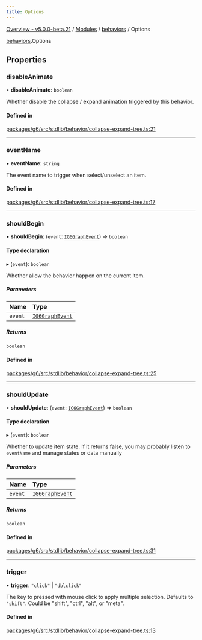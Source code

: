 ```yaml
---
title: Options
---
```


[Overview - v5.0.0-beta.21](../../README.en.md) / [Modules](../../modules.en.md) / [behaviors](../../modules/behaviors.en.md) / Options

[behaviors](../../modules/behaviors.en.md).Options

## Properties

### disableAnimate

• **disableAnimate**: `boolean`

Whether disable the collapse / expand animation triggered by this behavior.

#### Defined in

[packages/g6/src/stdlib/behavior/collapse-expand-tree.ts:21](https://github.com/antvis/G6/blob/61e525e59b/packages/g6/src/stdlib/behavior/collapse-expand-tree.ts#L21)

---

### eventName

• **eventName**: `string`

The event name to trigger when select/unselect an item.

#### Defined in

[packages/g6/src/stdlib/behavior/collapse-expand-tree.ts:17](https://github.com/antvis/G6/blob/61e525e59b/packages/g6/src/stdlib/behavior/collapse-expand-tree.ts#L17)

---

### shouldBegin

• **shouldBegin**: (`event`: [`IG6GraphEvent`](IG6GraphEvent.en.md)) => `boolean`

#### Type declaration

▸ (`event`): `boolean`

Whether allow the behavior happen on the current item.

##### Parameters

| Name    | Type                                   |
| :------ | :------------------------------------- |
| `event` | [`IG6GraphEvent`](IG6GraphEvent.en.md) |

##### Returns

`boolean`

#### Defined in

[packages/g6/src/stdlib/behavior/collapse-expand-tree.ts:25](https://github.com/antvis/G6/blob/61e525e59b/packages/g6/src/stdlib/behavior/collapse-expand-tree.ts#L25)

---

### shouldUpdate

• **shouldUpdate**: (`event`: [`IG6GraphEvent`](IG6GraphEvent.en.md)) => `boolean`

#### Type declaration

▸ (`event`): `boolean`

Whether to update item state.
If it returns false, you may probably listen to `eventName` and
manage states or data manually

##### Parameters

| Name    | Type                                   |
| :------ | :------------------------------------- |
| `event` | [`IG6GraphEvent`](IG6GraphEvent.en.md) |

##### Returns

`boolean`

#### Defined in

[packages/g6/src/stdlib/behavior/collapse-expand-tree.ts:31](https://github.com/antvis/G6/blob/61e525e59b/packages/g6/src/stdlib/behavior/collapse-expand-tree.ts#L31)

---

### trigger

• **trigger**: `"click"` \| `"dblclick"`

The key to pressed with mouse click to apply multiple selection.
Defaults to `"shift"`.
Could be "shift", "ctrl", "alt", or "meta".

#### Defined in

[packages/g6/src/stdlib/behavior/collapse-expand-tree.ts:13](https://github.com/antvis/G6/blob/61e525e59b/packages/g6/src/stdlib/behavior/collapse-expand-tree.ts#L13)
